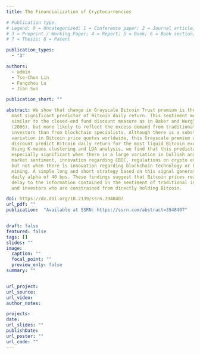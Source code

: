 ```yaml
---
title: The Financialization of Cryptocurrencies

# Publication type.
# Legend: 0 = Uncategorized; 1 = Conference paper; 2 = Journal article;
# 3 = Preprint / Working Paper; 4 = Report; 5 = Book; 6 = Book section;
# 7 = Thesis; 8 = Patent

publication_types:
  - "3"

authors:
  - admin
  - Tse-Chun Lin
  - Fangzhou Lu
  - Jian Sun

publication_short: ""

abstract: We show that change in Grayscale Bitcoin Trust premium is the single
  most significant predictor of Bitcoin daily return. This sentiment measure is
  similar to the closed-end fund discount measure as in Baker and Wurgler
  (2006), but more likely to reflect the excess demand from traditional
  investors than from blockchain specialists. Although there is a substantial
  variation in Bitcoin price quotes worldwide, this Grayscale premium and
  discount predict Bitcoin daily return for the most liquid Bitcoin exchanges.
  Using K-means clustering and LDA analysis, we find that this predictability is
  especially significant when there is a large variation in bullish and bearish
  market sentiment, innovation regarding CBDC, regulations on crypto exchanges,
  but not when there is innovation regarding blockchain technology or bitcoin
  mining. A simple long and short strategy based on this signal generates a
  daily alpha of 40 bps. These findings suggest that Bitcoin prices react with a
  delay to the information contained in the sentiment of traditional investors
  and investors who are constrained from directly holding Bitcoin.

doi: https://dx.doi.org/10.2139/ssrn.3948407
url_pdf: ""
publication:  "Available at SSRN: https://ssrn.com/abstract=3948407"


draft: false
featured: false
tags: []
slides: ""
image:
  caption: ""
  focal_point: ""
  preview_only: false
summary: ""


url_project: 
url_source: 
url_video:
author_notes:

projects: 
date: 
url_slides: ""
publishDate: 
url_poster: ""
url_code: ""
---
```

